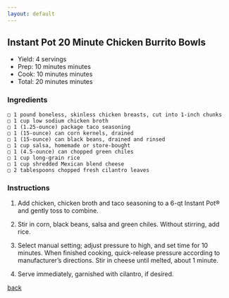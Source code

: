 ```yaml
---
layout: default
---
```


## Instant Pot 20 Minute Chicken Burrito Bowls

- Yield: 4 servings
- Prep: 10 minutes minutes
- Cook: 10 minutes minutes
- Total: 20 minutes minutes

### Ingredients
    ▢ 1 pound boneless, skinless chicken breasts, cut into 1-inch chunks
    ▢ 1 cup low sodium chicken broth
    ▢ 1 (1.25-ounce) package taco seasoning
    ▢ 1 (15-ounce) can corn kernels, drained
    ▢ 1 (15-ounce) can black beans, drained and rinsed
    ▢ 1 cup salsa, homemade or store-bought
    ▢ 1 (4.5-ounce) can chopped green chiles
    ▢ 1 cup long-grain rice
    ▢ 1 cup shredded Mexican blend cheese
    ▢ 2 tablespoons chopped fresh cilantro leaves


### Instructions

1. Add chicken, chicken broth and taco seasoning to a 6-qt Instant Pot® and gently toss to combine.

2. Stir in corn, black beans, salsa and green chiles. Without stirring, add rice.

3. Select manual setting; adjust pressure to high, and set time for 10 minutes. When finished cooking, quick-release pressure according to manufacturer’s directions. Stir in cheese until melted, about 1 minute.

4. Serve immediately, garnished with cilantro, if desired.

[back](../recipes.html)


